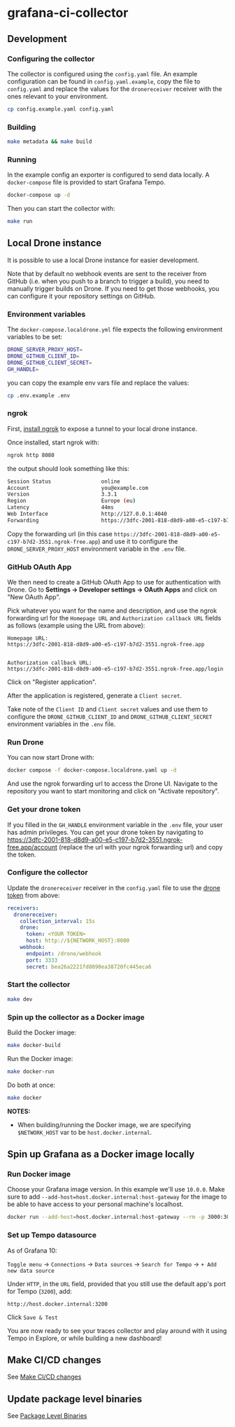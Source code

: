 # grafana-ci-collector

## Development

### Configuring the collector

The collector is configured using the `config.yaml` file.
An example configuration can be found in `config.yaml.example`, copy the file to `config.yaml` and replace the values for the `dronereceiver` receiver with the ones relevant to your environment.

```bash
cp config.example.yaml config.yaml
```

### Building

```bash
make metadata && make build
```

### Running

In the example config an exporter is configured to send data locally. A `docker-compose` file is provided to start Grafana Tempo.

```bash
docker-compose up -d
```

Then you can start the collector with:

```bash
make run
```

## Local Drone instance

It is possible to use a local Drone instance for easier development.

Note that by default no webhook events are sent to the receiver from GitHub (i.e. when you push to a branch to trigger a build), you need to manually trigger builds on Drone.
If you need to get those webhooks, you can configure it your repository settings on GitHub.

### Environment variables

The `docker-compose.localdrone.yml` file expects the following environment variables to be set:

```bash
DRONE_SERVER_PROXY_HOST=
DRONE_GITHUB_CLIENT_ID=
DRONE_GITHUB_CLIENT_SECRET=
GH_HANDLE=
```

you can copy the example env vars file and replace the values:

```bash
cp .env.example .env
```

### ngrok

First, [install ngrok](https://ngrok.com/download) to expose a tunnel to your local drone instance.

Once installed, start ngrok with:

```bash
ngrok http 8080
```

the output should look something like this:

```bash
Session Status                online
Account                       you@example.com
Version                       3.3.1
Region                        Europe (eu)
Latency                       44ms
Web Interface                 http://127.0.0.1:4040
Forwarding                    https://3dfc-2001-818-d8d9-a00-e5-c197-b7d2-3551.ngrok-free.app -> http://localhost:8080
```

Copy the forwarding url (in this case `https://3dfc-2001-818-d8d9-a00-e5-c197-b7d2-3551.ngrok-free.app`) and use it to configure the `DRONE_SERVER_PROXY_HOST` environment variable in the `.env` file.

### GitHub OAuth App

We then need to create a GitHub OAuth App to use for authentication with Drone.
Go to **Settings -> Developer settings -> OAuth Apps** and click on "New OAuth App".

Pick whatever you want for the name and description, and use the ngrok forwarding url for the `Homepage URL` and `Authorization callback URL` fields as follows (example using the URL from above):

```
Homepage URL:
https://3dfc-2001-818-d8d9-a00-e5-c197-b7d2-3551.ngrok-free.app


Authorization callback URL:
https://3dfc-2001-818-d8d9-a00-e5-c197-b7d2-3551.ngrok-free.app/login
```

Click on "Register application".

After the application is registered, generate a `Client secret`.

Take note of the `Client ID` and `Client secret` values and use them to configure the `DRONE_GITHUB_CLIENT_ID` and `DRONE_GITHUB_CLIENT_SECRET` environment variables in the `.env` file.

### Run Drone

You can now start Drone with:

```bash
docker compose -f docker-compose.localdrone.yaml up -d
```

And use the ngrok forwarding url to access the Drone UI.
Navigate to the repository you want to start monitoring and click on "Activate repository".

### Get your drone token

If you filled in the `GH_HANDLE` environment variable in the `.env` file, your user has admin privileges. You can get your drone token by navigating to https://3dfc-2001-818-d8d9-a00-e5-c197-b7d2-3551.ngrok-free.app/account (replace the url with your ngrok forwarding url) and copy the token.

### Configure the collector

Update the `dronereceiver` receiver in the `config.yaml` file to use the [drone token](#get-your-drone-token) from above:

```yaml
receivers:
  dronereceiver:
    collection_interval: 15s
    drone:
      token: <YOUR TOKEN>
      host: http://${NETWORK_HOST}:8080
    webhook:
      endpoint: /drone/webhook
      port: 3333
      secret: bea26a2221fd8090ea38720fc445eca6
```

### Start the collector

```bash
make dev
```

### Spin up the collector as a Docker image

Build the Docker image:

```bash
make docker-build
```

Run the Docker image:

```bash
make docker-run
```

Do both at once:

```bash
make docker
```

**NOTES:**

- When building/running the Docker image, we are specifying `$NETWORK_HOST` var to be `host.docker.internal`.

## Spin up Grafana as a Docker image locally

### Run Docker image

Choose your Grafana image version. In this example we'll use `10.0.0`. Make sure to add `--add-host=host.docker.internal:host-gateway`
for the image to be able to have access to your personal machine's localhost.

```bash
docker run --add-host=host.docker.internal:host-gateway --rm -p 3000:3000 grafana/grafana:10.0.0
```

### Set up Tempo datasource

As of Grafana 10:

`Toggle menu` -> `Connections` -> `Data sources` -> `Search for Tempo` -> `+ Add new data source`

Under `HTTP`, in the `URL` field, provided that you still use the default app's port for Tempo (`3200`), add:

```
http://host.docker.internal:3200
```

Click `Save & Test`

You are now ready to see your traces collector and play around with it using Tempo in Explore, or while building a new
dashboard!

## Make CI/CD changes

See [Make CI/CD changes](.drone/README.md)

## Update package level binaries

See [Package Level Binaries](./PACKAGE_LEVEL_BINARIES.md)
